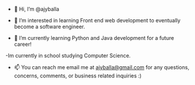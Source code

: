 - 👋 Hi, I’m @ajyballa

- 👀 I’m interested in learning Front end web development to eventually become a software engineer.
- 🌱 I’m currently learning Python and Java development for a future career!

-Im currently in school studying Computer Science.
- 📫 You can reach me email me at ajyballa@gmail.com for any questions, concerns, comments, or business related inquiries :)
